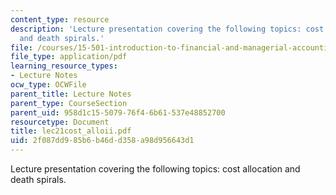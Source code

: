 ```yaml
---
content_type: resource
description: 'Lecture presentation covering the following topics: cost allocation
  and death spirals.'
file: /courses/15-501-introduction-to-financial-and-managerial-accounting-spring-2004/2f087dd985b6b46dd358a98d956643d1_lec21cost_alloii.pdf
file_type: application/pdf
learning_resource_types:
- Lecture Notes
ocw_type: OCWFile
parent_title: Lecture Notes
parent_type: CourseSection
parent_uid: 958d1c15-5079-76f4-6b61-537e48852700
resourcetype: Document
title: lec21cost_alloii.pdf
uid: 2f087dd9-85b6-b46d-d358-a98d956643d1
---
```

Lecture presentation covering the following topics: cost allocation and death spirals.

